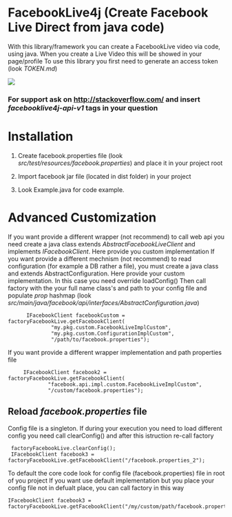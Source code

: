 

# FacebookLive4j (Create Facebook Live Direct from java code)

 With this library/framework you can create a FacebookLive video via code, using java. When you create a Live Video this will be showed in your page/profile
 To use this library you first need to generate an access token (look _TOKEN.md_)

![](https://www.forexinfo.it/local/cache-vignettes/L620xH313/arton39304-93f9f.jpg?1495036366)
### For support ask on http://stackoverflow.com/ and insert _facebooklive4j-api-v1_ tags in your question


# Installation

 1) Create facebook.properties file (look _src/test/resources/facebook.properties_) and place it in your project root

 2) Import facebook jar file (located in dist folder) in your project

 3) Look Example.java for code example.


# Advanced Customization
  If you want provide a different wrapper (not recommend) to call web api you need create a java class
  extends _AbstractFacebookLiveClient_ and implements _IFacebookClient_. Here provide you custom implementation
  If you want provide a different mechnism (not recommend) to read configuration (for example a DB rather a file), you must
  create a java class and extends AbstractConfiguration. Here provide your custom implementation. In this case you need override loadConfig()
  Then call factory with the your full name class's and path to your config file and populate _prop_ hashmap (look _src/main/java/facebook/api/interfaces/AbstractConfiguration.java_)
  ```      
        IFacebookClient facebookCustom = factoryFacebookLive.getFacebookClient(
                "my.pkg.custom.FacebookLiveImplCustom",
                "my.pkg.custom.ConfigurationImplCustom",
                "/path/to/facebook.properties");

  ```
 
  If you want provide a different wrapper implementation and path properties file

   ```
        IFacebookClient facebook2 = factoryFacebookLive.getFacebookClient(
        		"facebook.api.impl.custom.FacebookLiveImplCustom",
                "/custom/facebook.properties");
   ```
  
  ## Reload _facebook.properties_ file 
  Config file is a singleton. If during your execution you need to load different config you need call clearConfig()
  and after this istruction re-call factory
  
  ``` 
   factoryFacebookLive.clearConfig();
   IFacebookClient facebook3 = factoryFacebookLive.getFacebookClient("/facebook.properties_2");
  ```		
        
  To default the core code look for config file (facebook.properties) file in root of you project
  If you want use default implementation but you place your config file not in defualt place, you can call factory in this way
         
  ```      
  IFacebookClient facebook3 = factoryFacebookLive.getFacebookClient("/my/custom/path/facebook.properties");
  ```
